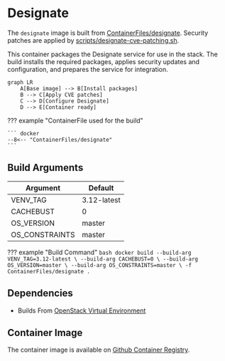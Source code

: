 # Designate

The `designate` image is built from [ContainerFiles/designate](https://github.com/rackerlabs/genestack-images/blob/main/ContainerFiles/designate). Security patches are applied by [scripts/designate-cve-patching.sh](https://github.com/rackerlabs/genestack-images/blob/main/scripts/designate-cve-patching.sh).

This container packages the Designate service for use in the stack. The build installs the required packages, applies security updates and configuration, and prepares the service for integration.

``` mermaid
graph LR
    A[Base image] --> B[Install packages]
    B --> C[Apply CVE patches]
    C --> D[Configure Designate]
    D --> E[Container ready]
```

??? example "ContainerFile used for the build"

    ``` docker
    --8<-- "ContainerFiles/designate"
    ```

## Build Arguments

| Argument | Default |
| --- | --- |
| VENV_TAG | 3.12-latest |
| CACHEBUST | 0 |
| OS_VERSION | master |
| OS_CONSTRAINTS | master |

??? example "Build Command"
    ```bash
    docker build
    --build-arg VENV_TAG=3.12-latest \
    --build-arg CACHEBUST=0 \
    --build-arg OS_VERSION=master \
    --build-arg OS_CONSTRAINTS=master \
    -f ContainerFiles/designate .
    ```

## Dependencies

- Builds From [OpenStack Virtual Environment](openstack-venv.md)

## Container Image

The container image is available on [Github Container Registry](https://github.com/rackerlabs/genestack-images/pkgs/container/genestack-images%2Fdesignate).
